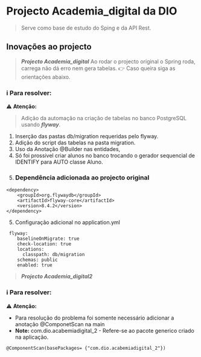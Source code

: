 # Projecto Academia_digital da DIO 
> Serve como base de estudo do Sping e da API Rest.
## Inovações ao projecto
> ***Projecto Academia_digital***
Ao rodar o projecto original o Spring roda, carrega não dá erro nem gera tabelas.
> :point_right: Caso queira siga as orientações abaixo.
### :information_source: Para resolver:
:warning: **Atenção:**
> Adição da automação na criação de tabelas no banco PostgreSQL usando ***flyway***.
1. Inserção das pastas db/migration requeridas pelo flyway.
2. Adição do script das tabelas na pasta migration.
3. Uso da Anotação @Builder nas entidades,
4. Só foi prossivel criar alunos no banco trocando o gerador sequencial de IDENTIFY para AUTO classe Aluno.
5. ### Dependência adicionada ao projecto original

```
<dependency>
    <groupId>org.flywaydb</groupId>
    <artifactId>flyway-core</artifactId>
    <version>8.4.2</version>
</dependency>
```
5. Configuração adicional no application.yml
```
 flyway:
    baselineOnMigrate: true
    check-location: true
    locations:
      classpath: db/migration
    schemas: public
    enabled: true
```
> ***Projecto Academia_digital2***
### :information_source: Para resolver:
:warning: **Atenção:**
- Para resolução do problema foi somente necessário adicionar a anotação @ComponetScan na main
- **Note:** com.dio.acabemiadigital_2 - Refere-se ao pacote generico criado na aplicação.
```
@ComponentScan(basePackages= {"com.dio.acabemiadigital_2"})
```
